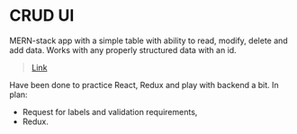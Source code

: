 # CRUD UI
MERN-stack app with a simple table with ability to read, modify, delete and add data.
Works with any properly structured data with an id.

> <a href="https://crud-ui.herokuapp.com/" target="_blank">Link</a>

Have been done to practice React, Redux and play with backend a bit.
In plan:
* Request for labels and validation requirements,
* Redux.